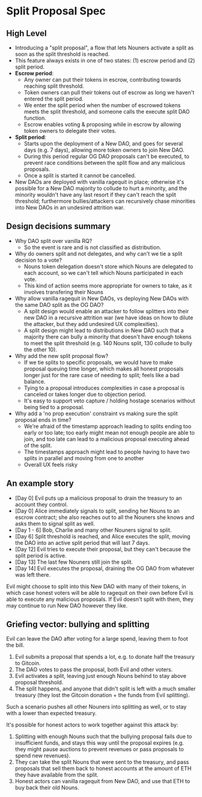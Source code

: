 # Split Proposal Spec

## High Level

- Introducing a "split proposal", a flow that lets Nouners activate a split as soon as the split threshold is reached.
- This feature always exists in one of two states: (1) escrow period and (2) split period.
- **Escrow period**:
  - Any owner can put their tokens in escrow, contributing towards reaching split threshold.
  - Token owners can pull their tokens out of escrow as long we haven't entered the split period.
  - We enter the split period when the number of escrowed tokens meets the split threshold, and someone calls the execute split DAO function.
  - Escrow enables voting & proposing while in escrow by allowing token owners to delegate their votes.
- **Split period**:
  - Starts upon the deployment of a New DAO, and goes for several days (e.g. 7 days), allowing more token owners to join New DAO.
  - During this period regular OG DAO proposals can't be executed, to prevent race conditions between the split flow and any malicious proposals.
  - Once a split is started it cannot be cancelled.
- New DAOs are deployed with vanilla ragequit in place; otherwise it's possible for a New DAO majority to collude to hurt a minority, and the minority wouldn't have any last resort if they can't reach the split threshold; furthermore bullies/attackers can recursively chase minorities into New DAOs in an undesired attrition war.

## Design decisions summary

- Why DAO split over vanilla RQ?
  - So the event is rare and is not classified as distribution.
- Why do owners split and not delegates, and why can't we tie a split decision to a vote?
  - Nouns token delegation doesn't store which Nouns are delegated to each account, so we can't tell which Nouns participated in each vote.
  - This kind of action seems more appropriate for owners to take, as it involves transfering their Nouns
- Why allow vanilla ragequit in New DAOs, vs deploying New DAOs with the same DAO split as the OG DAO?
  - A split design would enable an attacker to follow splitters into their new DAO in a recursive attrition war (we have ideas on how to dilute the attacker, but they add undesired UX complexities).
  - A split design might lead to distributions in New DAO such that a majority there can bully a minority that doesn't have enough tokens to meet the split threshold (e.g. 140 Nouns split, 130 collude to bully the other 10).
- Why add the new split proposal flow?
  - If we tie splits to specific proposals, we would have to make proposal queuing time longer, which makes all honest proposals longer just for the rare case of needing to split; feels like a bad balance.
  - Tying to a proposal introduces complexities in case a proposal is canceled or takes longer due to objection period.
  - It's easy to support veto capture / holding hostage scenarios without being tied to a proposal.
- Why add a 'no prop execution' constraint vs making sure the split proposal ends in time?
  - We're afraid of the timestamp approach leading to splits ending too early or too late; too early might mean not enough people are able to join, and too late can lead to a malicious proposal executing ahead of the split.
  - The timestamps approach might lead to people having to have two splits in parallel and moving from one to another
  - Overall UX feels risky

## An example story

- [Day 0] Evil puts up a malicious proposal to drain the treasury to an account they control.
- [Day 0] Alice immediately signals to split, sending her Nouns to an escrow contract; she also reaches out to all the Nouners she knows and asks them to signal split as well.
- [Day 1 - 6] Bob, Charlie and many other Nouners signal to split.
- [Day 6] Split threshold is reached, and Alice executes the split, moving the DAO into an active split period that will last 7 days.
- [Day 12] Evil tries to execute their proposal, but they can't because the split period is active.
- [Day 13] The last few Nouners still join the split.
- [Day 14] Evil executes the proposal, draining the OG DAO from whatever was left there.

Evil might choose to split into this New DAO with many of their tokens, in which case honest voters will be able to ragequit on their own before Evil is able to execute any malicious proposals. If Evil doesn't split with them, they may continue to run New DAO however they like.

## Griefing vector: bullying and splitting

Evil can leave the DAO after voting for a large spend, leaving them to foot the bill.

1. Evil submits a proposal that spends a lot, e.g. to donate half the treasury to Gitcoin.
2. The DAO votes to pass the proposal, both Evil and other voters.
3. Evil activates a split, leaving just enough Nouns behind to stay above proposal threshold.
4. The split happens, and anyone that didn't split is left with a much smaller treasury (they lost the Gitcoin donation + the funds from Evil splitting).

Such a scenario pushes all other Nouners into splitting as well, or to stay with a lower than expected treasury.

It's possible for honest actors to work together against this attack by:

1. Splitting with enough Nouns such that the bullying proposal fails due to insufficient funds, and stays this way until the proposal expires (e.g. they might pause auctions to prevent revenues or pass proposals to spend new revenues).
2. They can take the split Nouns that were sent to the treasury, and pass proposals that sell them back to honest accounts at the amount of ETH they have available from the split.
3. Honest actors can vanilla ragequit from New DAO, and use that ETH to buy back their old Nouns.
